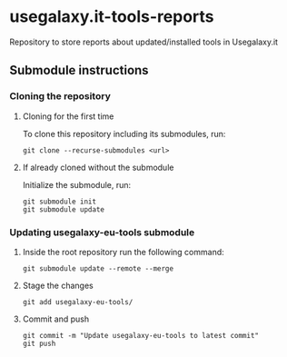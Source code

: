 # usegalaxy.it-tools-reports
Repository to store reports about updated/installed tools in Usegalaxy.it

## Submodule instructions

### Cloning the repository
1. Cloning for the first time

    To clone this repository including its submodules, run:

    ```
    git clone --recurse-submodules <url>
    ```

2. If already cloned without the submodule

    Initialize the submodule, run:
    ```
    git submodule init
    git submodule update
    ```

### Updating usegalaxy-eu-tools submodule
1. Inside the root repository run the following command:

    ```
    git submodule update --remote --merge
    ```
2. Stage the changes

    ```
    git add usegalaxy-eu-tools/
    ```
3. Commit and push

    ```
    git commit -m "Update usegalaxy-eu-tools to latest commit"
    git push
    ```
    
